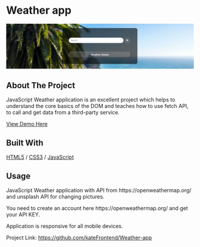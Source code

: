 <div>
  <h1>Weather app</h1> 
  <img src="cover.JPG" alt="Weather app" width="auto">
</div>

<!-- ABOUT THE PROJECT -->
## About The Project
<p>JavaScript Weather application is an excellent project which helps to understand the core basics of the DOM and teaches how to use fetch API, to call and get data from a third-party service.</p>

  <p>
 <a href="https://weather-search-app.glitch.me/">View Demo Here</a>
  </p>

## Built With

[HTML5](https://www.w3schools.com/html/) / [CSS3](https://www.w3schools.com/css/) / [JavaScript](https://www.w3schools.com/js/)
 
<!-- USAGE EXAMPLES -->
## Usage
<p>JavaScript Weather application with API from https://openweathermap.org/ and unsplash API for changing pictures.</p>
<p>You need to create an account here https://openweathermap.org/ and get your API KEY.</p>
<p></p>
<p>Application is responsive for all mobile devices.</p>

Project Link: https://github.com/kateFrontend/Weather-app
